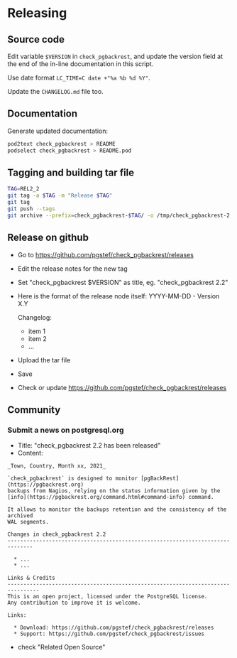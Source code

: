 # Releasing

## Source code

Edit variable `$VERSION` in `check_pgbackrest`, and update the version field 
at the end of the in-line documentation in this script.

Use date format `LC_TIME=C date +"%a %b %d %Y"`.

Update the `CHANGELOG.md` file too.

## Documentation

Generate updated documentation:

```bash
pod2text check_pgbackrest > README
podselect check_pgbackrest > README.pod
```

## Tagging and building tar file

```bash
TAG=REL2_2
git tag -a $TAG -m "Release $TAG"
git tag
git push --tags
git archive --prefix=check_pgbackrest-$TAG/ -o /tmp/check_pgbackrest-2.2.tar.gz $TAG
```

## Release on github

  - Go to https://github.com/pgstef/check_pgbackrest/releases
  - Edit the release notes for the new tag
  - Set "check_pgbackrest $VERSION" as title, eg. "check_pgbackrest 2.2"
  - Here is the format of the release node itself:
    YYYY-MM-DD - Version X.Y
    
    Changelog:
      * item 1
      * item 2
      * ...
      
  - Upload the tar file
  - Save
  - Check or update https://github.com/pgstef/check_pgbackrest/releases

## Community

### Submit a news on postgresql.org

* Title: "check_pgbackrest 2.2 has been released"
* Content:
  
```
_Town, Country, Month xx, 2021_

`check_pgbackrest` is designed to monitor [pgBackRest](https://pgbackrest.org) 
backups from Nagios, relying on the status information given by the 
[info](https://pgbackrest.org/command.html#command-info) command.

It allows to monitor the backups retention and the consistency of the archived 
WAL segments.

Changes in check_pgbackrest 2.2
------------------------------------------------------------------------------

  * ...
  * ...

Links & Credits
--------------------------------------------------------------------------------
This is an open project, licensed under the PostgreSQL license. 
Any contribution to improve it is welcome.

Links:

  * Download: https://github.com/pgstef/check_pgbackrest/releases
  * Support: https://github.com/pgstef/check_pgbackrest/issues
```
  
* check "Related Open Source"
